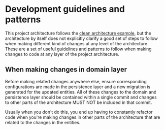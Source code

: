 # Development guidelines and patterns

This project architecture follows the [clean architecture example](https://github.com/jasontaylordev/NorthwindTraders), but the architecture by itself does not explicitly clarify a good set of steps to follow when making different kind of changes at any level of the architecture. These are a set of useful guidelines and patterns to follow when making changes to code at any layer of the project architecture.

## When making changes in domain layer

Before making related changes anywhere else, ensure corresponding configurations are made in the persistence layer and a new migration is generated for the updated entities. All of these changes to the domain and persistence layer should be contained within a single commit and changes to other parts of the architecture MUST NOT be included in that commit.

Usually when you don't do this, you end up having to constantly refactor code when you're making changes in other parts of the architecture that are related to the changes in the entities.
